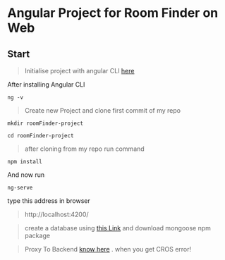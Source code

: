 # Angular Project for Room Finder on Web

## Start

> Initialise project with angular CLI [here](https://angular.io/guide/quickstart)

After installing Angular CLI

```
ng -v
```

> Create new Project and clone first commit of my repo

```
mkdir roomFinder-project
```

```
cd roomFinder-project
```

> after cloning from my repo run command

```
npm install
```
And now run

```
ng-serve
```

type this address in browser

> http://localhost:4200/

> create a database using [this Link](https://mlab.com/) and download mongoose npm package

> Proxy To Backend [know here](https://github.com/angular/angular-cli/blob/master/docs/documentation/stories/proxy.md) . when you get CROS error!
